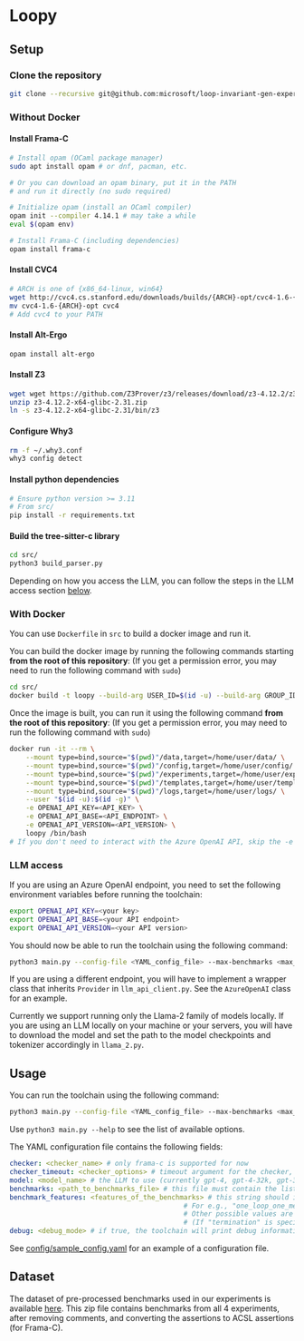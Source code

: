 # Loopy

## Setup

### Clone the repository

```bash
git clone --recursive git@github.com:microsoft/loop-invariant-gen-experiments
```

### Without Docker

#### Install Frama-C

```bash
# Install opam (OCaml package manager)
sudo apt install opam # or dnf, pacman, etc.

# Or you can download an opam binary, put it in the PATH
# and run it directly (no sudo required)

# Initialize opam (install an OCaml compiler)
opam init --compiler 4.14.1 # may take a while
eval $(opam env)

# Install Frama-C (including dependencies)
opam install frama-c
```

#### Install CVC4

```bash
# ARCH is one of {x86_64-linux, win64}
wget http://cvc4.cs.stanford.edu/downloads/builds/{ARCH}-opt/cvc4-1.6-{ARCH}-opt
mv cvc4-1.6-{ARCH}-opt cvc4
# Add cvc4 to your PATH
```

#### Install Alt-Ergo

```bash
opam install alt-ergo
```

#### Install Z3

```bash
wget wget https://github.com/Z3Prover/z3/releases/download/z3-4.12.2/z3-4.12.2-x64-glibc-2.31.zip
unzip z3-4.12.2-x64-glibc-2.31.zip
ln -s z3-4.12.2-x64-glibc-2.31/bin/z3
```

#### Configure Why3

```bash
rm -f ~/.why3.conf
why3 config detect
```

#### Install python dependencies

```bash
# Ensure python version >= 3.11
# From src/
pip install -r requirements.txt
```

#### Build the tree-sitter-c library

```bash
cd src/
python3 build_parser.py
```

Depending on how you access the LLM, you can follow the steps in the LLM access section [below](#LLM-access).

### With Docker

You can use `Dockerfile` in `src` to build a docker image and run it.

You can build the docker image by running the following commands starting **from the root of this repository**:
(If you get a permission error, you may need to run the following command with `sudo`)

```bash
cd src/
docker build -t loopy --build-arg USER_ID=$(id -u) --build-arg GROUP_ID=$(id -g) .
```

Once the image is built, you can run it using the following command **from the root of this repository**:
(If you get a permission error, you may need to run the following command with `sudo`)

```bash
docker run -it --rm \
    --mount type=bind,source="$(pwd)"/data,target=/home/user/data/ \
    --mount type=bind,source="$(pwd)"/config,target=/home/user/config/ \
    --mount type=bind,source="$(pwd)"/experiments,target=/home/user/experiments/ \
    --mount type=bind,source="$(pwd)"/templates,target=/home/user/templates/ \
    --mount type=bind,source="$(pwd)"/logs,target=/home/user/logs/ \
    --user "$(id -u):$(id -g)" \
    -e OPENAI_API_KEY=<API_KEY> \
    -e OPENAI_API_BASE=<API_ENDPOINT> \
    -e OPENAI_API_VERSION=<API_VERSION> \
    loopy /bin/bash
# If you don't need to interact with the Azure OpenAI API, skip the -e CLI options
```

### LLM access

If you are using an Azure OpenAI endpoint, you need to set the following environment variables before running the toolchain:

```bash
export OPENAI_API_KEY=<your key>
export OPENAI_API_BASE=<your API endpoint>
export OPENAI_API_VERSION=<your API version>
```

You should now be able to run the toolchain using the following command:

```bash
python3 main.py --config-file <YAML_config_file> --max-benchmarks <max_benchmarks> [options]
```

If you are using a different endpoint, you will have to implement a wrapper class that inherits `Provider` in `llm_api_client.py`.
See the `AzureOpenAI` class for an example.

Currently we support running only the Llama-2 family of models locally.
If you are using an LLM locally on your machine or your servers, you will have to download the model and set the path to the model checkpoints and tokenizer accordingly in `llama_2.py`.

## Usage

You can run the toolchain using the following command:

```bash
python3 main.py --config-file <YAML_config_file> --max-benchmarks <max_benchmarks> [options]
```

Use `python3 main.py --help` to see the list of available options.

The YAML configuration file contains the following fields:

```yaml
checker: <checker_name> # only frama-c is supported for now
checker_timeout: <checker_options> # timeout argument for the checker, in seconds
model: <model_name> # the LLM to use (currently gpt-4, gpt-4-32k, gpt-3.5-turbo, codellama-34b-python are supported)
benchmarks: <path_to_benchmarks_file> # this file must contain the list of benchmarks to run, one file path per line
benchmark_features: <features_of_the_benchmarks> # this string should indicate the features of the benchmarks under consideration. 
                                           # For e.g., "one_loop_one_method" describes benchmarks with a single loop and a single method.
                                           # Other possible values are "multiple_methods_no_loops", "arrays_pointers_multiple_loops", "termination_one_loop_one_method".
                                           # (If "termination" is specified, variants will be inferred. If "multiple_methods" is specified, pre-post conditions will be inferred).
debug: <debug_mode> # if true, the toolchain will print debug information
```

See [config/sample_config.yaml](config/sample_config.yaml) for an example of a configuration file.

## Dataset

The dataset of pre-processed benchmarks used in our experiments is available [here](dataset.zip).
This zip file contains benchmarks from all 4 experiments, after removing comments, and converting the assertions to ACSL assertions (for Frama-C).
